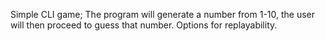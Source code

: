 Simple CLI game; The program will generate a number from 1-10, the user will then proceed to guess that number. Options for replayability.
